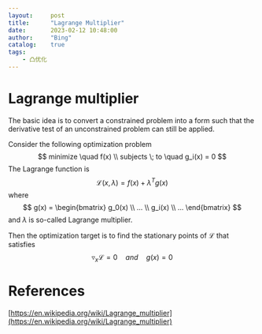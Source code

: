 ```yaml
---
layout:     post
title:      "Lagrange Multiplier"
date:       2023-02-12 10:48:00
author:     "Bing"
catalog:    true
tags:
    - 凸优化
---
```


# Lagrange multiplier
The basic idea is to convert a constrained problem into a form such that the derivative test of an unconstrained problem can still be applied.

Consider the following optimization problem
$$
    minimize \quad f(x)
    \\
    subjects \; to \quad g_i(x) = 0
$$
The Lagrange function is
$$
    \mathcal{L}(x, \lambda) = f(x) + \lambda^T g(x)
$$
where
$$
    g(x) = \begin{bmatrix}
        g_0(x) \\
        ... \\
        g_i(x) \\
        ...
    \end{bmatrix}
$$
and $\lambda$ is so-called Lagrange multiplier.

Then the optimization target is to find the stationary points of $\mathcal{L}$ that satisfies
$$
    \triangledown_x \mathcal{L} = 0 \quad and \quad g(x) = 0
$$

# References
[https://en.wikipedia.org/wiki/Lagrange_multiplier](https://en.wikipedia.org/wiki/Lagrange_multiplier)
